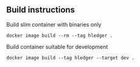 ## Build instructions

Build slim container with binaries only
```
docker image build --rm --tag hledger .
```

Build container suitable for development
```
docker image build --tag hledger --target dev .
```
